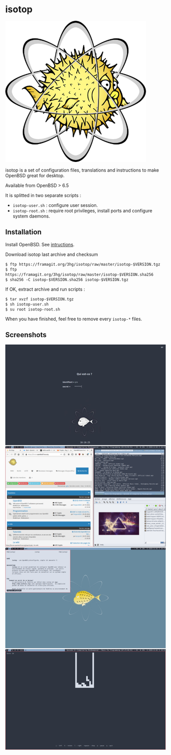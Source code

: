 # isotop

![isotop logo](img/logo_isotop.png)

isotop is a set of configuration files, translations and instructions to
make OpenBSD great for desktop.

Available from OpenBSD > 6.5

It is splitted in two separate scripts : 

- `isotop-user.sh` : configure user session.
- `isotop-root.sh` : require root privileges, install ports and
configure system daemons.

## Installation

Install OpenBSD. See
[intructions](https://www.openbsd.org/faq/faq4.html).

Download isotop last archive and checksum

	$ ftp https://framagit.org/3hg/isotop/raw/master/isotop-$VERSION.tgz
	$ ftp https://framagit.org/3hg/isotop/raw/master/isotop-$VERSION.sha256
	$ sha256 -C isotop-$VERSION.sha256 isotop-$VERSION.tgz

If OK, extract archive and run scripts : 

	$ tar xvzf isotop-$VERSION.tgz
	$ sh isotop-user.sh
	$ su root isotop-root.sh

When you have finished, feel free to remove every `isotop-*` files.

Screenshots
-----------

![isotop login screen](img/screenshots/isotop-xenodm.png)
![isotop desktop ](img/screenshots/isotop.png)
![isotop desktop 2](img/screenshots/isotop2.png)
![isotop desktop 3](img/screenshots/isotop3.png)

